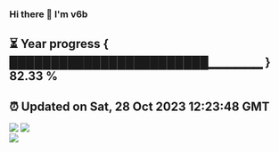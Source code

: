 ### Hi there 👋  I'm v6b  
⏳ Year progress { ████████████████████████▁▁▁▁▁▁ } 82.33 %
---
⏰ Updated on Sat, 28 Oct 2023 12:23:48 GMT
---
![](https://github-readme-stats.vercel.app/api?username=v6b&bg_color=30,e96443,904e95&title_color=fff&text_color=fff&layout=compact)
![](https://github-readme-stats.vercel.app/api/top-langs/?username=v6b&layout=compact&bg_color=30,e96443,904e95&title_color=fff&text_color=fff)  
![](https://gcore.jsdelivr.net/gh/v6b/v6b@main/assets/github-contribution-grid-snake.svg)

